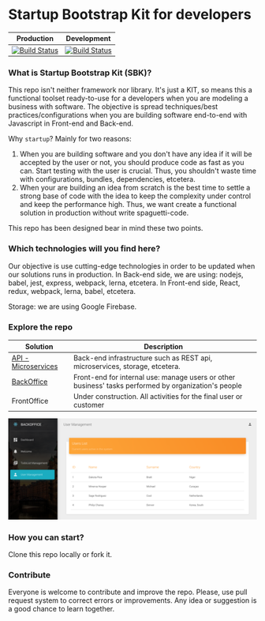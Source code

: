 
# Startup Bootstrap Kit for developers

|Production | Development | 
| ----------|-------------| 
|[![Build Status](https://travis-ci.org/joanmiespada/StartupBootstrapKit.svg?branch=production)](https://travis-ci.org/joanmiespada/StartupBootstrapKit) | [![Build Status](https://travis-ci.org/joanmiespada/StartupBootstrapKit.svg?branch=develop)](https://travis-ci.org/joanmiespada/StartupBootstrapKit)  |


### What is Startup Bootstrap Kit (SBK)?

This repo isn't neither framework nor library. It's just a KIT, so means this a functional toolset ready-to-use for a developers when you are modeling a business with software. 
The objective is spread techniques/best practices/configurations when you are building software end-to-end with Javascript in Front-end and Back-end.

Why `startup`? Mainly for two reasons:  
1) When you are building software and you don't have any idea if it will be accepted by the user or not, you should produce code as fast as you can. Start testing with the user is crucial. Thus, you shouldn't waste time with configurations, bundles, dependencies, etcetera. 
2) When your are building an idea from scratch is the best time to settle a strong base of code with the idea to keep the complexity under control and
keep the performance high. Thus, we want create a functional solution in production without write spaguetti-code.  

This repo has been designed bear in mind these two points.      

### Which technologies will you find here? 

Our objective is use cutting-edge technologies in order to be updated when our solutions runs in production. 
In Back-end side, we are using: nodejs, babel, jest, express, webpack, lerna, etcetera. In Front-end side, React, redux, webpack, lerna, babel, etcetera. 

Storage: we are using Google Firebase.  

### Explore the repo

| Solution | Description    |
|----------|----------------|
|[API - Microservices](./apis) | Back-end infrastructure such as REST api, microservices, storage, etcetera.  |
|[BackOffice](./backoffice) | Front-end for internal use: manage users or other business' tasks performed by organization's people |  
|FrontOffice | Under construction. All activities for the final user or customer | 

![Alt text](img/backoffice.png?raw=true "BackOffice")


### How you can start?

Clone this repo locally or fork it. 

### Contribute

Everyone is welcome to contribute and improve the repo. 
Please, use pull request system to correct errors or improvements.
Any idea or suggestion is a good chance to learn together.  

